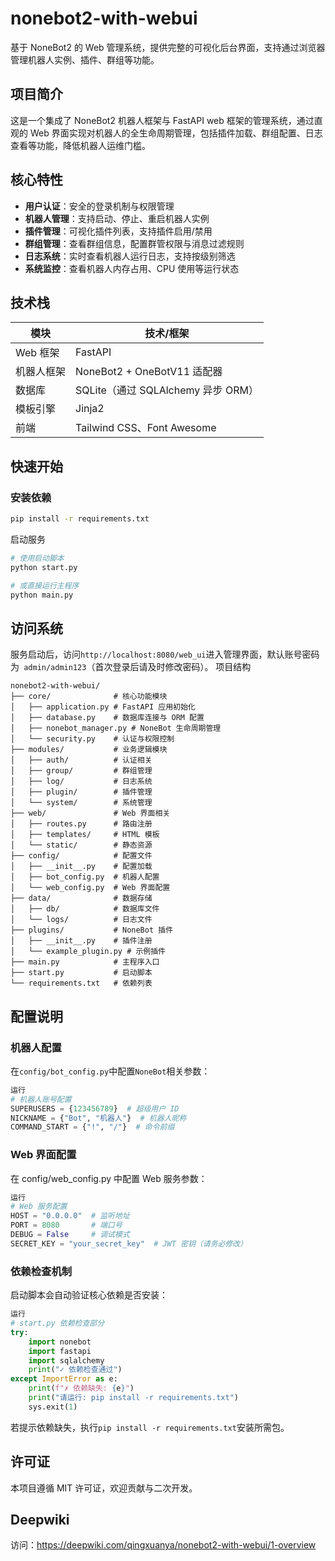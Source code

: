 # nonebot2-with-webui

基于 NoneBot2 的 Web 管理系统，提供完整的可视化后台界面，支持通过浏览器管理机器人实例、插件、群组等功能。

## 项目简介

这是一个集成了 NoneBot2 机器人框架与 FastAPI web 框架的管理系统，通过直观的 Web 界面实现对机器人的全生命周期管理，包括插件加载、群组配置、日志查看等功能，降低机器人运维门槛。

## 核心特性

- **用户认证**：安全的登录机制与权限管理
- **机器人管理**：支持启动、停止、重启机器人实例
- **插件管理**：可视化插件列表，支持插件启用/禁用
- **群组管理**：查看群组信息，配置群管权限与消息过滤规则
- **日志系统**：实时查看机器人运行日志，支持按级别筛选
- **系统监控**：查看机器人内存占用、CPU 使用等运行状态

## 技术栈

| 模块       | 技术/框架                |
|------------|-------------------------|
| Web 框架   | FastAPI                 |
| 机器人框架 | NoneBot2 + OneBotV11 适配器 |
| 数据库     | SQLite（通过 SQLAlchemy 异步 ORM） |
| 模板引擎   | Jinja2                  |
| 前端       | Tailwind CSS、Font Awesome |
## 快速开始
### 安装依赖
```bash
pip install -r requirements.txt
```
启动服务
```bash
# 使用启动脚本
python start.py

# 或直接运行主程序
python main.py
```
## 访问系统
服务启动后，访问``` http://localhost:8080/web_ui ```进入管理界面，默认账号密码为``` admin/admin123```（首次登录后请及时修改密码）。
项目结构
```plaintext
nonebot2-with-webui/
├── core/              # 核心功能模块
│   ├── application.py # FastAPI 应用初始化
│   ├── database.py    # 数据库连接与 ORM 配置
│   ├── nonebot_manager.py # NoneBot 生命周期管理
│   └── security.py    # 认证与权限控制
├── modules/           # 业务逻辑模块
│   ├── auth/          # 认证相关
│   ├── group/         # 群组管理
│   ├── log/           # 日志系统
│   ├── plugin/        # 插件管理
│   └── system/        # 系统管理
├── web/               # Web 界面相关
│   ├── routes.py      # 路由注册
│   ├── templates/     # HTML 模板
│   └── static/        # 静态资源
├── config/            # 配置文件
│   ├── __init__.py    # 配置加载
│   ├── bot_config.py  # 机器人配置
│   └── web_config.py  # Web 界面配置
├── data/              # 数据存储
│   ├── db/            # 数据库文件
│   └── logs/          # 日志文件
├── plugins/           # NoneBot 插件
│   ├── __init__.py    # 插件注册
│   └── example_plugin.py # 示例插件
├── main.py            # 主程序入口
├── start.py           # 启动脚本
└── requirements.txt   # 依赖列表
```
## 配置说明
### 机器人配置
在``` config/bot_config.py ```中配置``` NoneBot ```相关参数：
```python
运行
# 机器人账号配置
SUPERUSERS = {123456789}  # 超级用户 ID
NICKNAME = {"Bot", "机器人"}  # 机器人昵称
COMMAND_START = {"!", "/"}  # 命令前缀
``` 
### Web 界面配置
在 config/web_config.py 中配置 Web 服务参数：

```python
运行
# Web 服务配置
HOST = "0.0.0.0"  # 监听地址
PORT = 8080       # 端口号
DEBUG = False     # 调试模式
SECRET_KEY = "your_secret_key"  # JWT 密钥（请务必修改）
```
### 依赖检查机制
启动脚本会自动验证核心依赖是否安装：

```python
运行
# start.py 依赖检查部分
try:
    import nonebot
    import fastapi
    import sqlalchemy
    print("✓ 依赖检查通过")
except ImportError as e:
    print(f"✗ 依赖缺失: {e}")
    print("请运行: pip install -r requirements.txt")
    sys.exit(1)
```
若提示依赖缺失，执行``` pip install -r requirements.txt ```安装所需包。
## 许可证
本项目遵循 MIT 许可证，欢迎贡献与二次开发。

## Deepwiki
访问：<https://deepwiki.com/qingxuanya/nonebot2-with-webui/1-overview>
